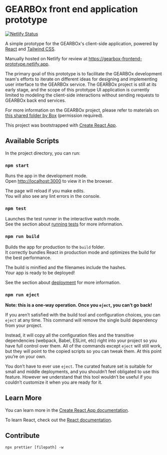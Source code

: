 # GEARBOx front end application prototype

[![Netlify Status](https://api.netlify.com/api/v1/badges/95a1ab89-6d5d-4922-b2f6-a3586f42e2ed/deploy-status)](https://app.netlify.com/sites/gearbox-frontend-prototype/deploys)

A simple prototype for the GEARBOx's client-side application, powered by [React](https://reactjs.org/) and [Tailwind CSS](https://tailwindcss.com/).

Manually hosted on Netlify for review at https://gearbox-frontend-prototype.netlify.app.

The primary goal of this prototype is to facilitate the GEARBOx development team's efforts to iterate on different ideas for designing and implementing user interface to the GEARBOx service. The GEARBOx project is still at its early stage, and the scope of this prototype UI application is currently limited to modeling the client-side interactions without sending requests to GEARBOx back end services.

For more information on the GEARBOx project, please refer to materials on [this shared folder by Box](https://uchicago.app.box.com/folder/61411306153) (permission required).

This project was bootstrapped with [Create React App](https://github.com/facebook/create-react-app).

## Available Scripts

In the project directory, you can run:

### `npm start`

Runs the app in the development mode.<br />
Open [http://localhost:3000](http://localhost:3000) to view it in the browser.

The page will reload if you make edits.<br />
You will also see any lint errors in the console.

### `npm test`

Launches the test runner in the interactive watch mode.<br />
See the section about [running tests](https://facebook.github.io/create-react-app/docs/running-tests) for more information.

### `npm run build`

Builds the app for production to the `build` folder.<br />
It correctly bundles React in production mode and optimizes the build for the best performance.

The build is minified and the filenames include the hashes.<br />
Your app is ready to be deployed!

See the section about [deployment](https://facebook.github.io/create-react-app/docs/deployment) for more information.

### `npm run eject`

**Note: this is a one-way operation. Once you `eject`, you can’t go back!**

If you aren’t satisfied with the build tool and configuration choices, you can `eject` at any time. This command will remove the single build dependency from your project.

Instead, it will copy all the configuration files and the transitive dependencies (webpack, Babel, ESLint, etc) right into your project so you have full control over them. All of the commands except `eject` will still work, but they will point to the copied scripts so you can tweak them. At this point you’re on your own.

You don’t have to ever use `eject`. The curated feature set is suitable for small and middle deployments, and you shouldn’t feel obligated to use this feature. However we understand that this tool wouldn’t be useful if you couldn’t customize it when you are ready for it.

## Learn More

You can learn more in the [Create React App documentation](https://facebook.github.io/create-react-app/docs/getting-started).

To learn React, check out the [React documentation](https://reactjs.org/).

## Contribute
`npx prettier [filepath] -w`
